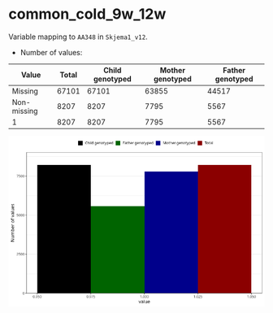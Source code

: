# common_cold_9w_12w
Variable mapping to `AA348` in `Skjema1_v12`.
- Number of values:

| Value | Total | Child genotyped | Mother genotyped | Father genotyped |
| ----- | ----- | --------------- | ---------------- | ---------------- |
| Missing | 67101 | 67101 | 63855 | 44517 |
| Non-missing | 8207 | 8207 | 7795 | 5567 |
| 1 | 8207 | 8207 | 7795 | 5567 |



![](common_cold_9w_12w_n.png)



